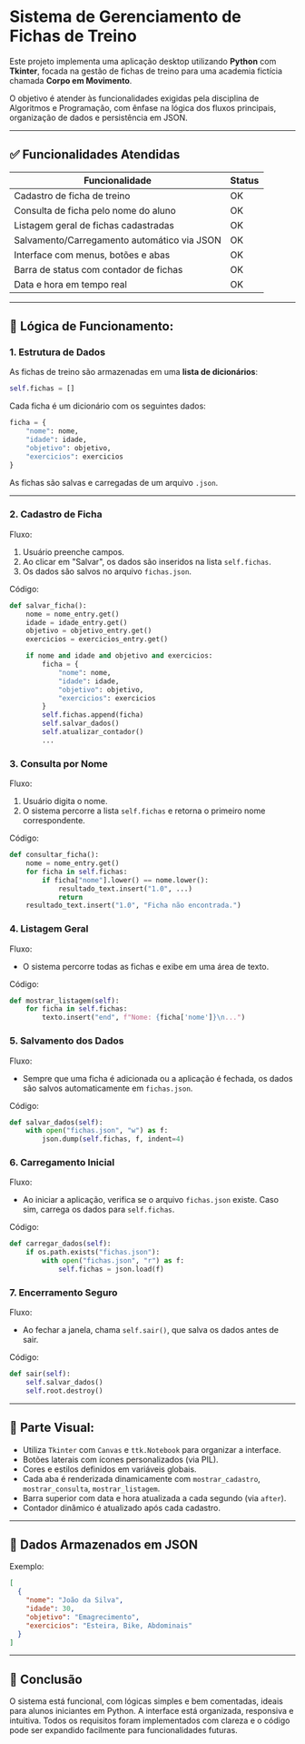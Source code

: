 # Sistema de Gerenciamento de Fichas de Treino

Este projeto implementa uma aplicação desktop utilizando **Python** com **Tkinter**, focada na gestão de fichas de treino para uma academia fictícia chamada **Corpo em Movimento**.

O objetivo é atender às funcionalidades exigidas pela disciplina de Algoritmos e Programação, com ênfase na lógica dos fluxos principais, organização de dados e persistência em JSON.

---

## ✅ Funcionalidades Atendidas

| Funcionalidade                              | Status |
| ------------------------------------------- | ------ |
| Cadastro de ficha de treino                 | OK     |
| Consulta de ficha pelo nome do aluno        | OK     |
| Listagem geral de fichas cadastradas        | OK     |
| Salvamento/Carregamento automático via JSON | OK     |
| Interface com menus, botões e abas          | OK     |
| Barra de status com contador de fichas      | OK     |
| Data e hora em tempo real                   | OK     |

---

## 🧠 Lógica de Funcionamento:

### 1. Estrutura de Dados

As fichas de treino são armazenadas em uma **lista de dicionários**:

```python
self.fichas = []
```

Cada ficha é um dicionário com os seguintes dados:

```python
ficha = {
    "nome": nome,
    "idade": idade,
    "objetivo": objetivo,
    "exercicios": exercicios
}
```

As fichas são salvas e carregadas de um arquivo `.json`.

---

### 2. Cadastro de Ficha

Fluxo:

1. Usuário preenche campos.
2. Ao clicar em "Salvar", os dados são inseridos na lista `self.fichas`.
3. Os dados são salvos no arquivo `fichas.json`.

Código:

```python
def salvar_ficha():
    nome = nome_entry.get()
    idade = idade_entry.get()
    objetivo = objetivo_entry.get()
    exercicios = exercicios_entry.get()

    if nome and idade and objetivo and exercicios:
        ficha = {
            "nome": nome,
            "idade": idade,
            "objetivo": objetivo,
            "exercicios": exercicios
        }
        self.fichas.append(ficha)
        self.salvar_dados()
        self.atualizar_contador()
        ...
```

### 3. Consulta por Nome

Fluxo:

1. Usuário digita o nome.
2. O sistema percorre a lista `self.fichas` e retorna o primeiro nome correspondente.

Código:

```python
def consultar_ficha():
    nome = nome_entry.get()
    for ficha in self.fichas:
        if ficha["nome"].lower() == nome.lower():
            resultado_text.insert("1.0", ...)
            return
    resultado_text.insert("1.0", "Ficha não encontrada.")
```

### 4. Listagem Geral

Fluxo:

* O sistema percorre todas as fichas e exibe em uma área de texto.

Código:

```python
def mostrar_listagem(self):
    for ficha in self.fichas:
        texto.insert("end", f"Nome: {ficha['nome']}\n...")
```

### 5. Salvamento dos Dados

Fluxo:

* Sempre que uma ficha é adicionada ou a aplicação é fechada, os dados são salvos automaticamente em `fichas.json`.

Código:

```python
def salvar_dados(self):
    with open("fichas.json", "w") as f:
        json.dump(self.fichas, f, indent=4)
```

### 6. Carregamento Inicial

Fluxo:

* Ao iniciar a aplicação, verifica se o arquivo `fichas.json` existe. Caso sim, carrega os dados para `self.fichas`.

Código:

```python
def carregar_dados(self):
    if os.path.exists("fichas.json"):
        with open("fichas.json", "r") as f:
            self.fichas = json.load(f)
```

### 7. Encerramento Seguro

Fluxo:

* Ao fechar a janela, chama `self.sair()`, que salva os dados antes de sair.

Código:

```python
def sair(self):
    self.salvar_dados()
    self.root.destroy()
```

---

## 🎨 Parte Visual:

* Utiliza `Tkinter` com `Canvas` e `ttk.Notebook` para organizar a interface.
* Botões laterais com ícones personalizados (via PIL).
* Cores e estilos definidos em variáveis globais.
* Cada aba é renderizada dinamicamente com `mostrar_cadastro`, `mostrar_consulta`, `mostrar_listagem`.
* Barra superior com data e hora atualizada a cada segundo (via `after`).
* Contador dinâmico é atualizado após cada cadastro.

---

## 📁 Dados Armazenados em JSON

Exemplo:

```json
[
  {
    "nome": "João da Silva",
    "idade": 30,
    "objetivo": "Emagrecimento",
    "exercicios": "Esteira, Bike, Abdominais"
  }
]
```

---

## 📅 Conclusão

O sistema está funcional, com lógicas simples e bem comentadas, ideais para alunos iniciantes em Python. A interface está organizada, responsiva e intuitiva. Todos os requisitos foram implementados com clareza e o código pode ser expandido facilmente para funcionalidades futuras.
